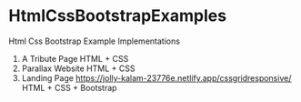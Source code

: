 # HtmlCssBootstrapExamples
Html Css Bootstrap Example Implementations

1. A Tribute Page                                                               HTML + CSS
2. Parallax Website                                                             HTML + CSS
3. Landing Page https://jolly-kalam-23776e.netlify.app/cssgridresponsive/       HTML + CSS + Bootstrap
